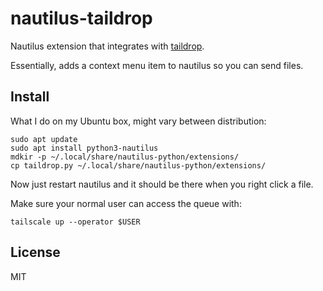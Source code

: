 # nautilus-taildrop

Nautilus extension that integrates with
[taildrop](https://tailscale.com/kb/1106/taildrop/?q=taildrop).

Essentially, adds a context menu item to nautilus so you can send files.

## Install

What I do on my Ubuntu box, might vary between distribution:

```
sudo apt update
sudo apt install python3-nautilus
mdkir -p ~/.local/share/nautilus-python/extensions/
cp taildrop.py ~/.local/share/nautilus-python/extensions/
```

Now just restart nautilus and it should be there when you right click a file.

Make sure your normal user can access the queue with:
```
tailscale up --operator $USER
```

## License

MIT
